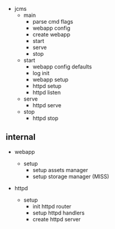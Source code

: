 * jcms
	* main
		* parse cmd flags
		* webapp config
		* create webapp
		* start
		* serve
		* stop
	* start
		* webapp config defaults
		* log init
		* webapp setup
		* httpd setup
		* httpd listen
	* serve
		* httpd serve
	* stop
		* httpd stop

## internal

* webapp
	* setup
		* setup assets manager
		* setup storage manager (MISS)

* httpd
	* setup
		* init httpd router
		* setup httpd handlers
		* create httpd server
